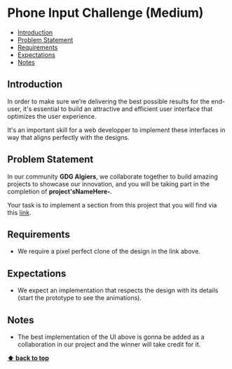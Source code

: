 # Phone Input Challenge (Medium)

- [Introduction](#introduction)
- [Problem Statement](#problem-statement)
- [Requirements](#requirements)
- [Expectations](#expectations)
- [Notes](#notes)

## Introduction

In order to make sure we’re delivering the best possible results for the end-user, it's essential to build an attractive and efficient user interface that optimizes the user experience.

It's an important skill for a web developper to implement these interfaces in way that aligns perfectly with the designs.

## Problem Statement

In our community **GDG Algiers**, we collaborate together to build amazing projects to showcase our innovation, and you will be taking part in the completion of **project'sNameHere-**.

<!-- Small description of the project -->

Your task is to implement a section from this project that you will find via this [link](https://www.figma.com/file/RVZobeJorm0ePXKzBXLsAH/Untitled?node-id=1%3A71).

## Requirements

- We require a pixel perfect clone of the design in the link above.

## Expectations

- We expect an implementation that respects the design with its details (start the prototype to see the animations).

## Notes

- The best implementation of the UI above is gonna be added as a collaboration in our project and the winner will take credit for it.

**[⬆ back to top](#introduction)**
